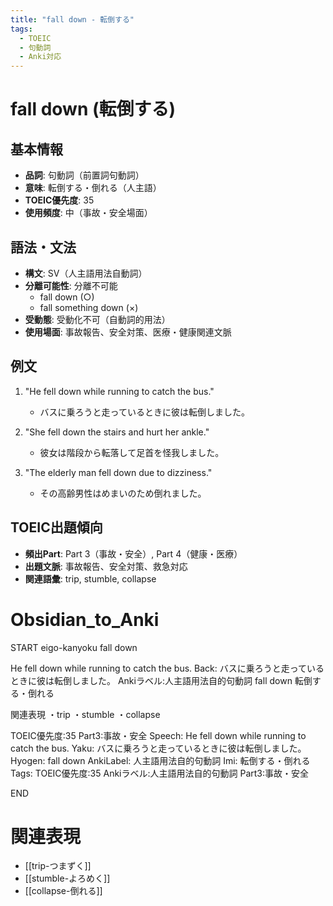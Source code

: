 ```yaml
---
title: "fall down - 転倒する"
tags:
  - TOEIC
  - 句動詞
  - Anki対応
---
```


# fall down (転倒する)

## 基本情報
- **品詞**: 句動詞（前置詞句動詞）
- **意味**: 転倒する・倒れる（人主語）
- **TOEIC優先度**: 35
- **使用頻度**: 中（事故・安全場面）

## 語法・文法
- **構文**: SV（人主語用法自動詞）
- **分離可能性**: 分離不可能
  - fall down (○)
  - fall something down (×)
- **受動態**: 受動化不可（自動詞的用法）
- **使用場面**: 事故報告、安全対策、医療・健康関連文脈

## 例文
1. "He fell down while running to catch the bus."
   - バスに乗ろうと走っているときに彼は転倒しました。

2. "She fell down the stairs and hurt her ankle."
   - 彼女は階段から転落して足首を怪我しました。

3. "The elderly man fell down due to dizziness."
   - その高齢男性はめまいのため倒れました。

## TOEIC出題傾向
- **頻出Part**: Part 3（事故・安全）, Part 4（健康・医療）
- **出題文脈**: 事故報告、安全対策、救急対応
- **関連語彙**: trip, stumble, collapse

# Obsidian_to_Anki
START
eigo-kanyoku
fall down

He fell down while running to catch the bus.
Back: 
バスに乗ろうと走っているときに彼は転倒しました。
Ankiラベル:人主語用法自的句動詞
fall down
転倒する・倒れる

関連表現
・trip
・stumble
・collapse

TOEIC優先度:35
Part3:事故・安全
Speech: He fell down while running to catch the bus.
Yaku: バスに乗ろうと走っているときに彼は転倒しました。
Hyogen: fall down
AnkiLabel: 人主語用法自的句動詞
Imi: 転倒する・倒れる
Tags: TOEIC優先度:35 Ankiラベル:人主語用法自的句動詞 Part3:事故・安全
<!--ID: 1754246255392-->
END

# 関連表現
- [[trip-つまずく]]
- [[stumble-よろめく]]
- [[collapse-倒れる]]